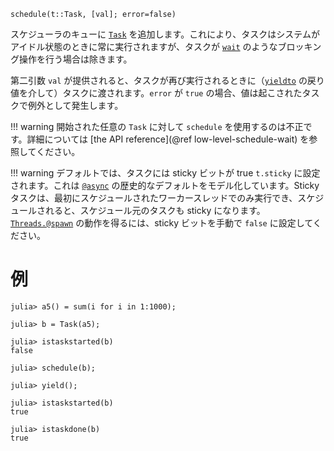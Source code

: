 ```
schedule(t::Task, [val]; error=false)
```

スケジューラのキューに [`Task`](@ref) を追加します。これにより、タスクはシステムがアイドル状態のときに常に実行されますが、タスクが [`wait`](@ref) のようなブロッキング操作を行う場合は除きます。

第二引数 `val` が提供されると、タスクが再び実行されるときに（[`yieldto`](@ref) の戻り値を介して）タスクに渡されます。`error` が `true` の場合、値は起こされたタスクで例外として発生します。

!!! warning
    開始された任意の `Task` に対して `schedule` を使用するのは不正です。詳細については [the API reference](@ref low-level-schedule-wait) を参照してください。


!!! warning
    デフォルトでは、タスクには sticky ビットが true `t.sticky` に設定されます。これは [`@async`](@ref) の歴史的なデフォルトをモデル化しています。Sticky タスクは、最初にスケジュールされたワーカースレッドでのみ実行でき、スケジュールされると、スケジュール元のタスクも sticky になります。 [`Threads.@spawn`](@ref) の動作を得るには、sticky ビットを手動で `false` に設定してください。


# 例

```jldoctest
julia> a5() = sum(i for i in 1:1000);

julia> b = Task(a5);

julia> istaskstarted(b)
false

julia> schedule(b);

julia> yield();

julia> istaskstarted(b)
true

julia> istaskdone(b)
true
```
